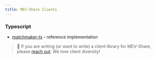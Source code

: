 ```yaml
---
title: MEV-Share Clients
---
```


### Typescript

* [matchmaker-ts](https://github.com/flashbots/matchmaker-ts) - reference implementation

> :eyes: If you are writing (or want to write) a client library for MEV-Share, please [reach out](https://twitter.com/zeroXbrock). We love client diversity!
